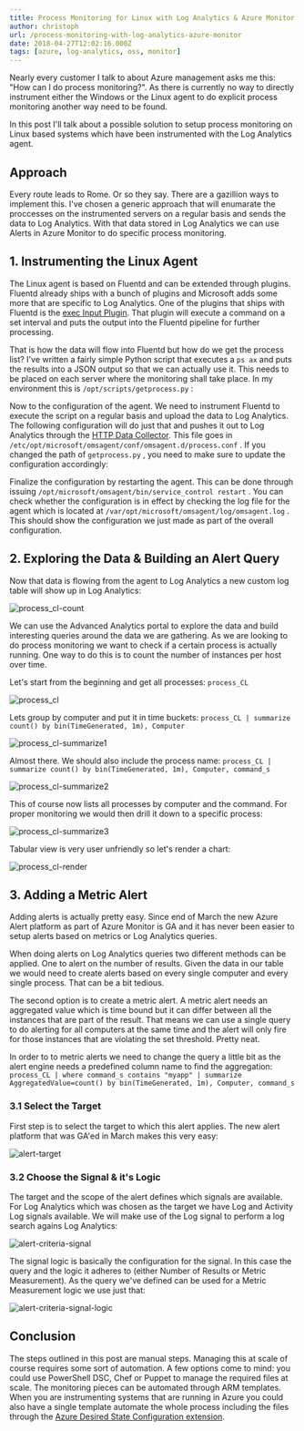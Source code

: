 ```yaml
---
title: Process Monitoring for Linux with Log Analytics & Azure Monitor
author: christoph
url: /process-monitoring-with-log-analytics-azure-monitor
date: 2018-04-27T12:02:16.000Z
tags: [azure, log-analytics, oss, monitor]
---
```


Nearly every customer I talk to about Azure management asks me this: "How can I do process monitoring?". As there is currently no way to directly instrument either the Windows or the Linux agent to do explicit process monitoring another way need to be found.

In this post I'll talk about a possible solution to setup process monitoring on Linux based systems which have been instrumented with the Log Analytics agent.

## Approach

Every route leads to Rome. Or so they say. There are a gazillion ways to implement this. I've chosen a generic approach that will enumarate the proccesses on the instrumented servers on a regular basis and sends the data to Log Analytics. With that data stored in Log Analytics we can use Alerts in Azure Monitor to do specific process monitoring.

## 1. Instrumenting the Linux Agent

The Linux agent is based on Fluentd and can be extended through plugins. Fluentd already ships with a bunch of plugins and Microsoft adds some more that are specific to Log Analytics. One of the plugins that ships with Fluentd is the [exec Input Plugin](https://docs.fluentd.org/v0.12/articles/in_exec). That plugin will execute a command on a set interval and puts the output into the Fluentd pipeline for further processing.

That is how the data will flow into Fluentd but how do we get the process list? I've written a fairly simple Python script that executes a `ps ax` and puts the results into a JSON output so that we can actually use it. This needs to be placed on each server where the monitoring shall take place. In my environment this is `/opt/scripts/getprocess.py` :

Now to the configuration of the agent. We need to instrument Fluentd to execute the script on a regular basis and upload the data to Log Analytics. The following configuration will do just that and pushes it out to Log Analytics through the [HTTP Data Collector](https://docs.microsoft.com/en-us/azure/log-analytics/log-analytics-data-collector-api). This file goes in `/etc/opt/microsoft/omsagent/conf/omsagent.d/process.conf` . If you changed the path of `getprocess.py` , you need to make sure to update the configuration accordingly:

Finalize the configuration by restarting the agent. This can be done through issuing `/opt/microsoft/omsagent/bin/service_control restart` . You can check whether the configuration is in effect by checking the log file for the agent which is located at `/var/opt/microsoft/omsagent/log/omsagent.log` . This should show the configuration we just made as part of the overall configuration.

## 2. Exploring the Data & Building an Alert Query

Now that data is flowing from the agent to Log Analytics a new custom log table will show up in Log Analytics:

![process_cl-count](images/process_cl-count.png)

We can use the Advanced Analytics portal to explore the data and build interesting queries around the data we are gathering. As we are looking to do process monitoring we want to check if a certain process is actually running. One way to do this is to count the number of instances per host over time.

Let's start from the beginning and get all processes:
 `process_CL`

![process_cl](images/process_cl.png)

Lets group by computer and put it in time buckets:
 `process_CL | summarize count() by bin(TimeGenerated, 1m), Computer`

![process_cl-summarize1](images/process_cl-summarize1.png)

Almost there. We should also include the process name:
 `process_CL | summarize count() by bin(TimeGenerated, 1m), Computer, command_s`

![process_cl-summarize2](images/process_cl-summarize2.png)

This of course now lists all processes by computer and the command. For proper monitoring we would then drill it down to a specific process:

![process_cl-summarize3](images/process_cl-summarize3.png)

Tabular view is very user unfriendly so let's render a chart:

![process_cl-render](images/process_cl-render.png)

## 3. Adding a Metric Alert

Adding alerts is actually pretty easy. Since end of March the new Azure Alert platform as part of Azure Monitor is GA and it has never been easier to setup alerts based on metrics or Log Analytics queries.

When doing alerts on Log Analytics queries two different methods can be applied. One to alert on the number of results. Given the data in our table we would need to create alerts based on every single computer and every single process. That can be a bit tedious.

The second option is to create a metric alert. A metric alert needs an aggregated value which is time bound but it can differ between all the instances that are part of the result. That means we can use a single query to do alerting for all computers at the same time and the alert will only fire for those instances that are violating the set threshold. Pretty neat.

In order to to metric alerts we need to change the query a little bit as the alert engine needs a predefined column name to find the aggregation:
 `process_CL | where command_s contains "myapp" | summarize AggregatedValue=count() by bin(TimeGenerated, 1m), Computer, command_s`

### 3.1 Select the Target

First step is to select the target to which this alert applies. The new alert platform that was GA'ed in March makes this very easy:

![alert-target](images/alert-target.png)

### 3.2 Choose the Signal & it's Logic

The target and the scope of the alert defines which signals are available. For Log Analytics which was chosen as the target we have Log and Activity Log signals available. We will make use of the Log signal to perform a log search agains Log Analytics:

![alert-criteria-signal](images/alert-criteria-signal.png)

The signal logic is basically the configuration for the signal. In this case the query and the logic it adheres to (either Number of Results or Metric Measurement). As the query we've defined can be used for a Metric Measurement logic we use just that:

![alert-criteria-signal-logic](images/alert-criteria-signal-logic.png)

## Conclusion

The steps outlined in this post are manual steps. Managing this at scale of course requires some sort of automation. A few options come to mind: you could use PowerShell DSC, Chef or Puppet to manage the required files at scale. The monitoring pieces can be automated through ARM templates. When you are instrumenting systems that are running in Azure you could also have a single template automate the whole process including the files through the [Azure Desired State Configuration extension](https://docs.microsoft.com/en-us/azure/virtual-machines/windows/extensions-dsc-overview).
